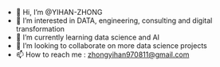 - 👋 Hi, I’m @YIHAN-ZHONG
- 👀 I’m interested in DATA, engineering, consulting and digital transformation
- 🌱 I’m currently learning data science and AI
- 💞️ I’m looking to collaborate on more data science projects
- 📫 How to reach me : zhongyihan970811@gmail.com

<!---
YIHAN-ZHONG/YIHAN-ZHONG is a ✨ special ✨ repository because its `README.md` (this file) appears on your GitHub profile.
You can click the Preview link to take a look at your changes.
--->

